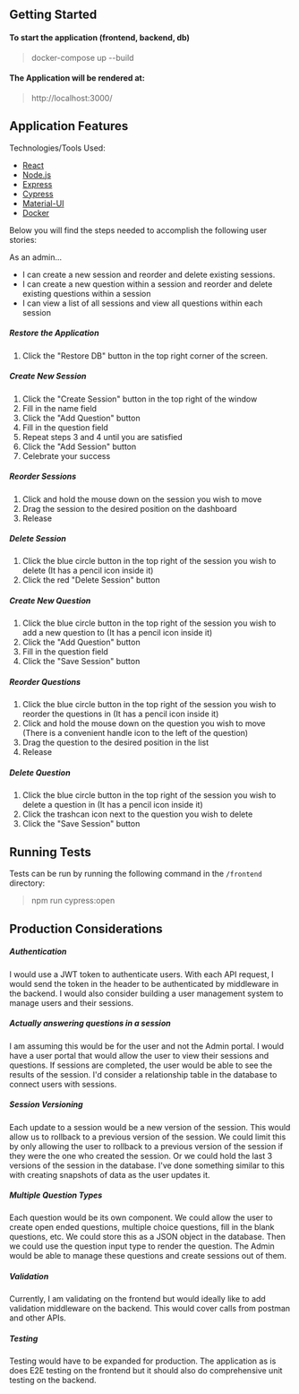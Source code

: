 ## Getting Started

#### To start the application (frontend, backend, db)  
   > docker-compose up --build

#### The Application will be rendered at:  
   > http://localhost:3000/

## Application Features

Technologies/Tools Used:

- [React](https://reactjs.org/)
- [Node.js](https://nodejs.org/en/)
- [Express](https://expressjs.com/)
- [Cypress](https://www.cypress.io/)
- [Material-UI](https://material-ui.com/)
- [Docker](https://www.docker.com/)

Below you will find the steps needed to accomplish the following user stories:

As an admin...

- I can create a new session and reorder and delete existing sessions.
- I can create a new question within a session and reorder and delete existing
questions within a session
- I can view a list of all sessions and view all questions within each session

##### Restore the Application

1. Click the "Restore DB" button in the top right corner of the screen.

##### Create New Session

1. Click the "Create Session" button in the top right of the window
2. Fill in the name field
3. Click the "Add Question" button
4. Fill in the question field
5. Repeat steps 3 and 4 until you are satisfied
6. Click the "Add Session" button
7. Celebrate your success

##### Reorder Sessions

1. Click and hold the mouse down on the session you wish to move
2. Drag the session to the desired position on the dashboard
3. Release

##### Delete Session

1. Click the blue circle button in the top right of the session you wish to delete (It has a pencil icon inside it)
2. Click the red "Delete Session" button

##### Create New Question

1. Click the blue circle button in the top right of the session you wish to add a new question to (It has a pencil icon inside it)
2. Click the "Add Question" button
3. Fill in the question field
4. Click the "Save Session" button

##### Reorder Questions

1. Click the blue circle button in the top right of the session you wish to reorder the questions in (It has a pencil icon inside it)
2. Click and hold the mouse down on the question you wish to move (There is a convenient handle icon to the left of the question)
3. Drag the question to the desired position in the list
4. Release

##### Delete Question

1. Click the blue circle button in the top right of the session you wish to delete a question in (It has a pencil icon inside it)
2. Click the trashcan icon next to the question you wish to delete
3. Click the "Save Session" button
   
## Running Tests

Tests can be run by running the following command in the `/frontend` directory:
   > npm run cypress:open

## Production Considerations

##### Authentication

I would use a JWT token to authenticate users. With each API request, I would send the token in the header to be authenticated by middleware in the backend. I would also consider building a user management system to manage users and their sessions.

##### Actually answering questions in a session

I am assuming this would be for the user and not the Admin portal. I would have a user portal that would allow the user to view their sessions and questions. If sessions are completed, the user would be able to see the results of the session. I'd consider a relationship table in the database to connect users with sessions.

##### Session Versioning

Each update to a session would be a new version of the session. This would allow us to rollback to a previous version of the session. We could limit this by only allowing the user to rollback to a previous version of the session if they were the one who created the session. Or we could hold the last 3 versions of the session in the database. I've done something similar to this with creating snapshots of data as the user updates it.

##### Multiple Question Types

Each question would be its own component. We could allow the user to create open ended questions, multiple choice questions, fill in the blank questions, etc. We could store this as a JSON object in the database. Then we could use the question input type to render the question. The Admin would be able to manage these questions and create sessions out of them. 

##### Validation

Currently, I am validating on the frontend but would ideally like to add validation middleware on the backend. This would cover calls from postman and other APIs. 

##### Testing

Testing would have to be expanded for production. The application as is does E2E testing on the frontend but it should also do comprehensive unit testing on the backend.
